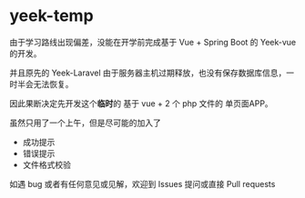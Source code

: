 # yeek-temp

由于学习路线出现偏差，没能在开学前完成基于 Vue + Spring Boot 的 Yeek-vue 的开发。

并且原先的 Yeek-Laravel 由于服务器主机过期释放，也没有保存数据库信息，一时半会无法恢复。

因此果断决定先开发这个**临时**的 基于 vue + 2 个 php 文件的 单页面APP。

虽然只用了一个上午，但是尽可能的加入了
* 成功提示
* 错误提示
* 文件格式校验

如遇 bug 或者有任何意见或见解，欢迎到 Issues 提问或直接 Pull requests


